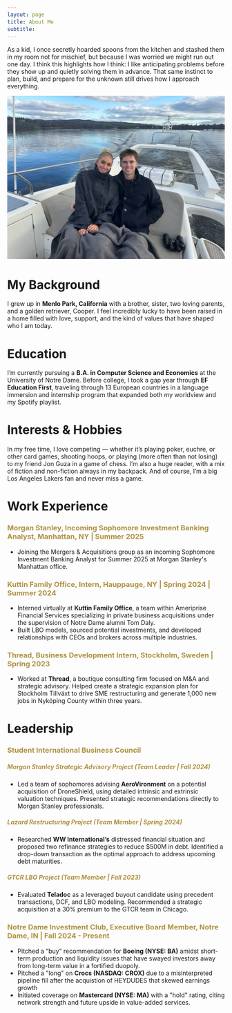 ```yaml
---
layout: page
title: About Me
subtitle: 
---
```



As a kid, I once secretly hoarded spoons from the kitchen and stashed them in my room not for mischief, but because I was worried we might run out one day. I think this highlights how I think: I like anticipating problems before they show up and quietly solving them in advance. That same instinct to plan, build, and prepare for the unknown still drives how I approach everything.

![Cover Photo](assets/img/Storie_Jack.jpeg)

# My Background

I grew up in **Menlo Park, California** with a brother, sister, two loving parents, and a golden retriever, Cooper. I  feel incredibly lucky to have been raised in a home filled with love, support, and the kind of values that have shaped who I am today.

# Education

I’m currently pursuing a **B.A. in Computer Science and Economics** at the University of Notre Dame. Before college, I took a gap year through **EF Education First**, traveling through 13 European countries in a language immersion and internship program that expanded both my worldview and my Spotify playlist.

# Interests & Hobbies

In my free time, I love competing — whether it’s playing poker, euchre, or other card games, shooting hoops, or playing (more often than not losing) to my friend Jon Guza in a game of chess. I’m also a huge reader, with a mix of fiction and non-fiction always in my backpack. And of course, I’m a big Los Angeles Lakers fan and never miss a game.

# Work Experience

### <span style="color: #ae9142;">Morgan Stanley, Incoming Sophomore Investment Banking Analyst, Manhattan, NY | Summer 2025</span>
- Joining the Mergers & Acquisitions group as an incoming Sophomore Investment Banking Analyst for Summer 2025 at Morgan Stanley's Manhattan office.

### <span style="color: #ae9142;">Kuttin Family Office, Intern, Hauppauge, NY | Spring 2024 | Summer 2024</span>
- Interned virtually at **Kuttin Family Office**, a team within Ameriprise Financial Services specializing in private business acquisitions under the supervision of Notre Dame alumni Tom Daly. 
- Built LBO models, sourced potential investments, and developed relationships with CEOs and brokers across multiple industries.

### <span style="color: #ae9142;">Thread, Business Development Intern, Stockholm, Sweden | Spring 2023</span>

- Worked at **Thread**, a boutique consulting firm focused on M&A and strategic advisory. Helped create a strategic expansion plan for Stockholm Tillväxt to drive SME restructuring and generate 1,000 new jobs in Nyköping County within three years.

# Leadership

### <span style="color: #ae9142;">Student International Business Council</span>

##### <span style="color: #ae9142;">Morgan Stanley Strategic Advisory Project (Team Leader | Fall 2024)</span>
- Led a team of sophomores advising **AeroVironment** on a potential acquisition of DroneShield, using detailed intrinsic and extrinsic valuation techniques. Presented strategic recommendations directly to Morgan Stanley professionals.

##### <span style="color: #ae9142;">Lazard Restructuring Project (Team Member | Spring 2024)</span>
- Researched **WW International’s** distressed financial situation and proposed two refinance strategies to reduce $500M in debt. Identified a drop-down transaction as the optimal approach to address upcoming debt maturities.

##### <span style="color: #ae9142;">GTCR LBO Project (Team Member | Fall 2023)</span>
- Evaluated **Teladoc** as a leveraged buyout candidate using precedent transactions, DCF, and LBO modeling. Recommended a strategic acquisition at a 30% premium to the GTCR team in Chicago.

### <span style="color: #ae9142;">Notre Dame Investment Club, Executive Board Member, Notre Dame, IN | Fall 2024 - Present</span>
- Pitched a “buy” recommendation for **Boeing (NYSE: BA)** amidst short-term production and liquidity issues that have swayed investors away from long-term value in a fortified duopoly.
- Pitched a "long" on **Crocs (NASDAQ: CROX)** due to a misinterpreted pipeline fill after the acquistion of HEYDUDES that skewed earnings growth
- Initiated coverage on **Mastercard (NYSE: MA)** with a "hold" rating, citing network strength and future upside in value-added services.